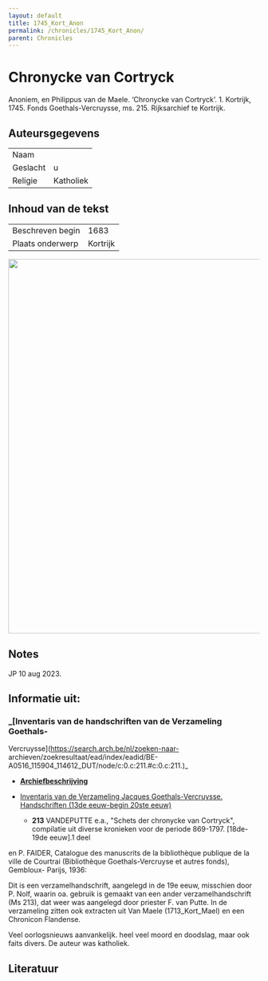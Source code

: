 ```yaml
---
layout: default
title: 1745_Kort_Anon
permalink: /chronicles/1745_Kort_Anon/
parent: Chronicles
--- 
```



# Chronycke van Cortryck 

Anoniem, en Philippus van de Maele. ‘Chronycke van Cortryck’. 1. Kortrijk, 1745. Fonds Goethals-Vercruysse, ms. 215. Rijksarchief te Kortrijk. 

## Auteursgegevens 

| | | 
| --------------- | --------------- | 
| Naam |   | 
| Geslacht | u | 
| Religie | Katholiek | 

## Inhoud van de tekst 

| | | 
| --------------- | --------------- | 
| Beschreven begin | 1683 | 
| Plaats onderwerp | Kortrijk | 

[<img src="..\..\barplots_chronicles\1745_Kort_Anon.jpg" width="750"/>](..\..\barplots_chronicles\1745_Kort_Anon.jpg) 

## Notes 

JP 10 aug 2023.

## Informatie uit:

### _[Inventaris van de handschriften van de Verzameling Goethals-
Vercruysse](https://search.arch.be/nl/zoeken-naar-
archieven/zoekresultaat/ead/index/eadid/BE-A0516_115904_114612_DUT/node/c:0.c:211.#c:0.c:211.)_

  * **[Archiefbeschrijving](https://search.arch.be/nl/zoeken-naar-archieven/zoekresultaat/inventaris/inleiding/zoekterm/Goethals/eadid/BE-A0516_115904_114612_DUT/inventarisnr/I115904114612213/level/file)**

  * [Inventaris van de Verzameling Jacques Goethals-Vercruysse. Handschriften (13de eeuw-begin 20ste eeuw)](https://search.arch.be/nl/zoeken-naar-archieven/zoekresultaat/ead/index/eadid/BE-A0516_115904_114612_DUT/node/c%3A0.#c:0.)

    * **213** VANDEPUTTE e.a., "Schets der chronycke van Cortryck", compilatie uit diverse kronieken voor de periode 869-1797. [18de-19de eeuw].1 deel

en P. FAIDER, Catalogue des manuscrits de la bibliothèque publique de la ville
de Courtrai (Bibliothèque Goethals-Vercruyse et autres fonds), Gembloux-
Parijs, 1936:  

Dit is een verzamelhandschrift, aangelegd in de 19e eeuw, misschien door P.
Nolf, waarin oa. gebruik is gemaakt van een ander verzamelhandschrift (Ms
213), dat weer was aangelegd door priester F. van Putte. In de verzameling
zitten ook extracten uit Van Maele (1713_Kort_Mael) en een Chronicon
Flandense.

Veel oorlogsnieuws aanvankelijk. heel veel moord en doodslag, maar ook faits
divers. De auteur was katholiek.



## Literatuur 

